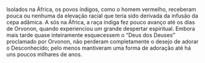 ﻿Isolados na África, os povos índigos, como o homem vermelho, receberam pouca ou nenhuma da elevação racial que teria sido derivada da infusão da cepa adâmica. A sós na África, a raça índiga fez pouco avanço até os dias de Orvonon, quando experienciou um grande despertar espiritual. Embora mais tarde quase inteiramente esquecessem o “Deus dos Deuses” proclamado por Orvonon, não perderam completamente o desejo de adorar o Desconhecido; pelo menos mantiveram uma forma de adoração até há uns poucos milhares de anos.